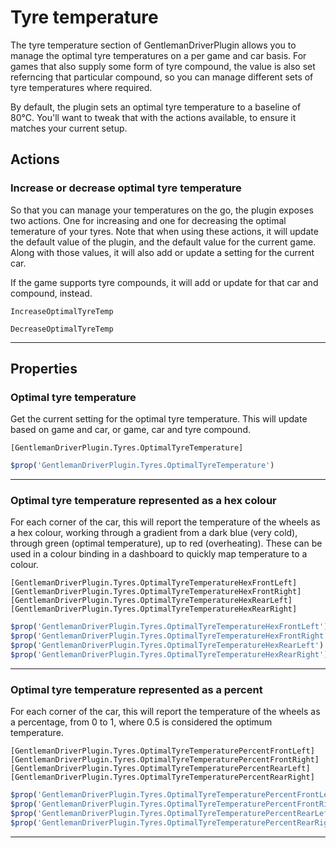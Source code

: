 # Tyre temperature

The tyre temperature section of GentlemanDriverPlugin allows you to manage the
optimal tyre temperatures on a per game and car basis. For games that also supply
some form of tyre compound, the value is also set referncing that particular
compound, so you can manage different sets of tyre temperatures where required.

<note type="tip">

By default, the plugin sets an optimal tyre temperature to a baseline of 80°C.
You'll want to tweak that with the actions available, to ensure it matches your
current setup.

</note>

## Actions

### Increase or decrease optimal tyre temperature

So that you can manage your temperatures on the go, the plugin exposes two
actions. One for increasing and one for decreasing the optimal temerature of
your tyres. Note that when using these actions, it will update the default value
of the plugin, and the default value for the current game. Along with those
values, it will also add or update a setting for the current car.

If the game supports tyre compounds, it will add or update for that car and
compound, instead.

```
IncreaseOptimalTyreTemp
```
```
DecreaseOptimalTyreTemp
```

---

## Properties

### Optimal tyre temperature

Get the current setting for the optimal tyre temperature. This will update based
on game and car, or game, car and tyre compound.

```ncalc
[GentlemanDriverPlugin.Tyres.OptimalTyreTemperature]
```
```js
$prop('GentlemanDriverPlugin.Tyres.OptimalTyreTemperature')
```

---

### Optimal tyre temperature represented as a hex colour

For each corner of the car, this will report the temperature of the wheels as
a hex colour, working through a gradient from a dark blue (very cold), through
green (optimal temperature), up to red (overheating). These can be used in a
colour binding in a dashboard to quickly map temperature to a colour.

<div class="gradient-example">
    <span style="background-color: #0000ff"></span>
    <span style="background-color: #003dff"></span>
    <span style="background-color: #0058ff"></span>
    <span style="background-color: #006dff"></span>
    <span style="background-color: #007eff"></span>
    <span style="background-color: #008eff"></span>
    <span style="background-color: #009dff"></span>
    <span style="background-color: #00abff"></span>
    <span style="background-color: #00b7fb"></span>
    <span style="background-color: #56c3f2"></span>
    <span style="background-color: #87ceeb"></span>
    <span style="background-color: #5dd6f4"></span>
    <span style="background-color: #00ddf8"></span>
    <span style="background-color: #00e5f5"></span>
    <span style="background-color: #00ebec"></span>
    <span style="background-color: #00f1db"></span>
    <span style="background-color: #00f6c4"></span>
    <span style="background-color: #00faa7"></span>
    <span style="background-color: #00fd84"></span>
    <span style="background-color: #00ff58"></span>
    <span style="background-color: #00ff00"></span>
    <span style="background-color: #57fc00"></span>
    <span style="background-color: #79f800"></span>
    <span style="background-color: #93f500"></span>
    <span style="background-color: #a9f100"></span>
    <span style="background-color: #bbed00"></span>
    <span style="background-color: #cce800"></span>
    <span style="background-color: #dbe400"></span>
    <span style="background-color: #e8e000"></span>
    <span style="background-color: #f4db00"></span>
    <span style="background-color: #ffd700"></span>
    <span style="background-color: #ffc700"></span>
    <span style="background-color: #ffb700"></span>
    <span style="background-color: #ffa600"></span>
    <span style="background-color: #ff9400"></span>
    <span style="background-color: #ff8100"></span>
    <span style="background-color: #ff6d00"></span>
    <span style="background-color: #ff5700"></span>
    <span style="background-color: #ff3b00"></span>
    <span style="background-color: #ff0000"></span>
</div>

```ncalc
[GentlemanDriverPlugin.Tyres.OptimalTyreTemperatureHexFrontLeft]
[GentlemanDriverPlugin.Tyres.OptimalTyreTemperatureHexFrontRight]
[GentlemanDriverPlugin.Tyres.OptimalTyreTemperatureHexRearLeft]
[GentlemanDriverPlugin.Tyres.OptimalTyreTemperatureHexRearRight]
```
```js
$prop('GentlemanDriverPlugin.Tyres.OptimalTyreTemperatureHexFrontLeft')
$prop('GentlemanDriverPlugin.Tyres.OptimalTyreTemperatureHexFrontRight')
$prop('GentlemanDriverPlugin.Tyres.OptimalTyreTemperatureHexRearLeft')
$prop('GentlemanDriverPlugin.Tyres.OptimalTyreTemperatureHexRearRight')
```

---

### Optimal tyre temperature represented as a percent

For each corner of the car, this will report the temperature of the wheels as a
percentage, from 0 to 1, where 0.5 is considered the optimum temperature.

```ncalc
[GentlemanDriverPlugin.Tyres.OptimalTyreTemperaturePercentFrontLeft]
[GentlemanDriverPlugin.Tyres.OptimalTyreTemperaturePercentFrontRight]
[GentlemanDriverPlugin.Tyres.OptimalTyreTemperaturePercentRearLeft]
[GentlemanDriverPlugin.Tyres.OptimalTyreTemperaturePercentRearRight]
```
```js
$prop('GentlemanDriverPlugin.Tyres.OptimalTyreTemperaturePercentFrontLeft')
$prop('GentlemanDriverPlugin.Tyres.OptimalTyreTemperaturePercentFrontRight')
$prop('GentlemanDriverPlugin.Tyres.OptimalTyreTemperaturePercentRearLeft')
$prop('GentlemanDriverPlugin.Tyres.OptimalTyreTemperaturePercentRearRight')
```

---